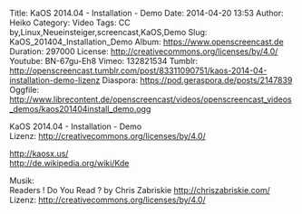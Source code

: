 Title: KaOS 2014.04 - Installation - Demo
Date: 2014-04-20 13:53
Author: Heiko
Category: Video
Tags: CC by,Linux,Neueinsteiger,screencast,KaOS,Demo
Slug: KaOS_201404_Installation_Demo
Album: https://www.openscreencast.de
Duration: 297000
License: http://creativecommons.org/licenses/by/4.0/
Youtube: BN-67gu-Eh8
Vimeo: 132821534
Tumblr: http://openscreencast.tumblr.com/post/83311090751/kaos-2014-04-installation-demo-lizenz
Diaspora: https://pod.geraspora.de/posts/2147839
Oggfile: http://www.librecontent.de/openscreencast/videos/openscreencast_videos_demos/kaos201404install_demo.ogg

KaOS 2014.04 - Installation - Demo  
Lizenz: <http://creativecommons.org/licenses/by/4.0/>  
  
<http://kaosx.us/>  
<http://de.wikipedia.org/wiki/Kde>  
  
Musik:  
Readers ! Do You Read ? by Chris Zabriskie <http://chriszabriskie.com/>  
Lizenz: <http://creativecommons.org/licenses/by/4.0/>

